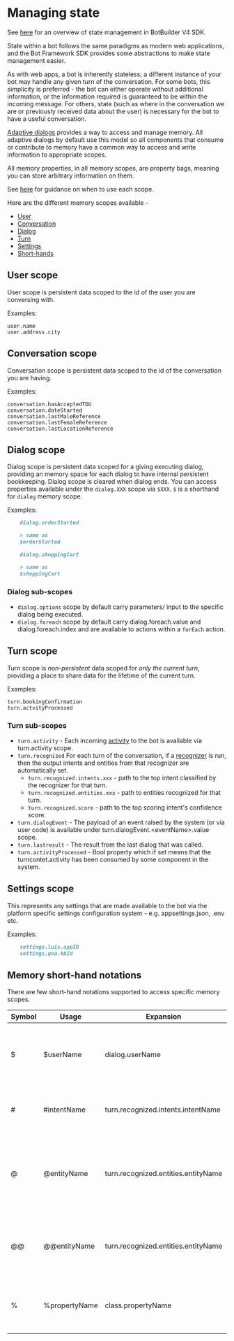 # Managing state
See [here][1] for an overview of state management in BotBuilder V4 SDK. 

State within a bot follows the same paradigms as modern web applications, and the Bot Framework SDK provides some abstractions to make state management easier.

As with web apps, a bot is inherently stateless; a different instance of your bot may handle any given turn of the conversation. For some bots, this simplicity is preferred - the bot can either operate without additional information, or the information required is guaranteed to be within the incoming message. For others, state (such as where in the conversation we are or previously received data about the user) is necessary for the bot to have a useful conversation.

[Adaptive dialogs][2] provides a way to access and manage memory. All adaptive dialogs by default use this model so all components that consume or contribute to memory have a common way to access and write information to appropriate scopes. 

All memory properties, in all memory scopes, are property bags, meaning you can store arbitrary information on them.

See [here][3] for guidance on when to use each scope. 

Here are the different memory scopes available - 
- [User](#User-scope)
- [Conversation](#Conversation-scope)
- [Dialog](#Dialog-scope)
- [Turn](#Turn-scope)
- [Settings](#Settings-scope)
- [Short-hands](#Memory-short-hand-notations)

## User scope
User scope is persistent data scoped to the id of the user you are conversing with.  
    
Examples:

    user.name
    user.address.city

## Conversation scope
Conversation scope is persistent data scoped to the id of the conversation you are having.  

Examples:

    conversation.hasAcceptedTOU
    conversation.dateStarted
    conversation.lastMaleReference
    conversation.lastFemaleReference
    conversation.lastLocationReference

## Dialog scope
Dialog scope is persistent data scoped for a giving executing dialog, providing an memory space for each dialog to have internal persistent bookkeeping. Dialog scope is cleared when dialog ends. You can access properties available under the `dialog.XXX` scope via `$XXX`. `$` is a shorthand for `dialog` memory scope.

Examples:
```markdown
    dialog.orderStarted

    > same as 
    $orderStarted

    dialog.shoppingCart

    > same as
    $shoppingCart
```

### Dialog sub-scopes
- `dialog.options` scope by default carry parameters/ input to the specific dialog being executed. 
- `dialog.foreach` scope by default carry dialog.foreach.value and dialog.foreach.index and are available to actions within a `forEach` action. 

## Turn scope
Turn scope is *non-persistent* data scoped for *only the current turn*, providing a place to share data for the lifetime of the current turn.  

Examples:

    turn.bookingConfirmation
    turn.actvityProcessed

### Turn sub-scopes
- `turn.activity` - Each incoming [activity][5] to the bot is available via turn.activity scope.
- `turn.recognized` For each turn of the conversation, if a [recognizer][4] is run, then the output intents and entities from that recognizer are automatically set. 
    - `turn.recognized.intents.xxx` - path to the top intent classified by the recognizer for that turn.
    - `turn.recognized.entities.xxx` - path to entities recognized for that turn.
    - `turn.recognized.score` - path to the top scoring intent's confidence score.
- `turn.dialogEvent` - The payload of an event raised by the system (or via user code) is available under turn.dialogEvent.\<eventName\>.value scope.
- `turn.lastresult` - The result from the last dialog that was called.
- `turn.activityProcessed` - Bool property which if set means that the turncontet.activity has been consumed by some component in the system.

## Settings scope
This represents any settings that are made available to the bot via the platform specific settings configuration system - e.g. appsettings.json, .env etc. 

Examples: 
```markdown
    settings.luis.appID
    settings.qna.kbId
```


## Memory short-hand notations
There are few short-hand notations supported to access specific memory scopes. 

| Symbol | Usage            | Expansion                           | Notes                                                                                                                 |
|--------|------------------|-------------------------------------|-----------------------------------------------------------------------------------------------------------------------|
| $      | $userName        | dialog.userName                     | Short hand notation that can be used to simply get or set a value on the dialog scope                                 |
| #      | #intentName      | turn.recognized.intents.intentName  | Short hand used to denote a named intent returned by the recognizer                                                   |
| @      | @entityName      | turn.recognized.entities.entityName | @entityName will always **only** return the first value found for the entity immaterial of the value's cardinality    |
| @@     | @@entityName     | turn.recognized.entities.entityName | @@entityName will return the actual value of the entity, preserving the value's cardinality                           | 
| %      | %propertyName    | class.propertyName        | Used to refer to instance properties (e.g. MaxTurnCount, DefaultValue etc)                                                    |


[1]:https://docs.microsoft.com/en-us/azure/bot-service/bot-builder-concept-state?view=azure-bot-service-4.0
[2]:../README.md
[3]:https://docs.microsoft.com/en-us/azure/bot-service/bot-builder-concept-state?view=azure-bot-service-4.0#when-to-use-each-type-of-state
[4]:./recognizers-rules-steps-reference.md#Recognizers
[5]:https://github.com/Microsoft/BotBuilder/blob/master/specs/botframework-activity/botframework-activity.md
